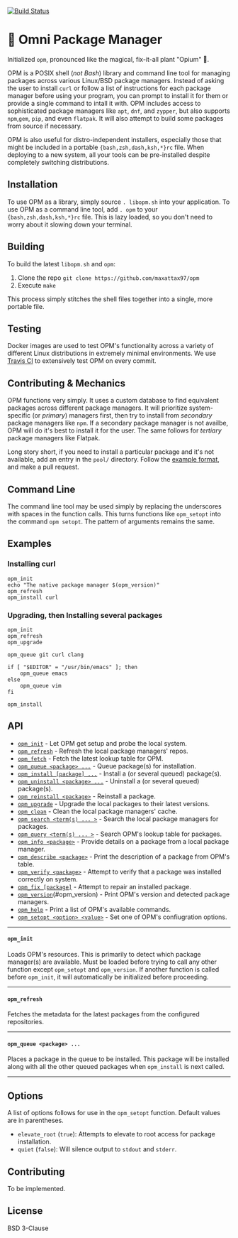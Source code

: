 [![Build Status](https://travis-ci.com/Maxattax97/opm.svg?branch=master)](https://travis-ci.com/Maxattax97/opm)
# 🌺 Omni Package Manager

Initialized `opm`, pronounced like the magical, fix-it-all plant "Opium" 🌺.

OPM is a POSIX shell (_not Bash_) library and command line tool for managing packages across various Linux/BSD package managers. Instead of asking the user to install `curl` or follow a list of instructions for each package manager before using your program, you can prompt to install it for them or provide a single command to intall it with.
OPM includes access to sophisticated package managers like `apt`, `dnf`, and `zypper`, but also supports `npm`,`gem`, `pip`, and even `flatpak`. It will also attempt to build some packages from source if necessary.

OPM is also useful for distro-independent installers, especially those that might be included in a portable `{bash,zsh,dash,ksh,*}rc` file. When deploying to a new system, all your tools can be pre-installed despite completely switching distributions.

## Installation

To use OPM as a library, simply source `. libopm.sh` into your application.
To use OPM as a command line tool, add `. opm` to your `{bash,zsh,dash,ksh,*}rc` file. This is lazy loaded, so you don't need to worry about it slowing down your terminal.

## Building

To build the latest `libopm.sh` and `opm`:
 1. Clone the repo `git clone https://github.com/maxattax97/opm`
 2. Execute `make`

This process simply stitches the shell files together into a single, more portable file.

## Testing

Docker images are used to test OPM's functionality across a variety of different Linux distributions in extremely minimal environments.
We use [Travis CI](https://travis-ci.com/Maxattax97/opm) to extensively test OPM on every commit. 

## Contributing & Mechanics

OPM functions very simply. It uses a custom database to find equivalent packages across different package managers. It will prioritize system-specific (or _primary_) managers first, then try to install from _secondary_ package managers like `npm`. If a secondary package manager is not availbe, OPM will do it's best to install it for the user. The same follows for _tertiary_ package managers like Flatpak.

Long story short, if you need to install a particular package and it's not available, add an entry in the `pool/` directory. Follow the [example format](https://github.com/Maxattax97/opm/blob/master/pool/git), and make a pull request.

## Command Line

The command line tool may be used simply by replacing the underscores with spaces in the function calls. This turns functions like `opm_setopt` into the command `opm setopt`. The pattern of arguments remains the same.

## Examples

### Installing curl

```
opm_init
echo "The native package manager $(opm_version)"
opm_refresh
opm_install curl
```

### Upgrading, then Installing several packages

```
opm_init
opm_refresh
opm_upgrade

opm_queue git curl clang

if [ "$EDITOR" = "/usr/bin/emacs" ]; then
    opm_queue emacs
else
    opm_queue vim
fi

opm_install
```


## API
 * [`opm_init`](#opm_init) - Let OPM get setup and probe the local system.
 * [`opm_refresh`](#opm_refresh) - Refresh the local package managers' repos.
 * [`opm_fetch`](#opm_fetch) - Fetch the latest lookup table for OPM.
 * [`opm_queue <package> ...`](#opm_queue-package-) - Queue package(s) for installation.
 * [`opm_install [package] ...`](#opm_install-package-) - Install a (or several queued) package(s).
 * [`opm_uninstall <package> ...`](#opm_uninstall-package-) - Uninstall a (or several queued) package(s).
 * [`opm_reinstall <package>`](#opm_reinstall-package-) - Reinstall a package.
 * [`opm_upgrade`](#opm_upgrade) - Upgrade the local packages to their latest versions.
 * [`opm_clean`](#opm_clean) - Clean the local package managers' cache.
 * [`opm_search <term(s) ... >`](#opm_search-terms-) - Search the local package managers for packages.
 * [`opm_query <term(s) ... >`](#opm_query-terms-) - Search OPM's lookup table for packages.
 * [`opm_info <package>`](#opm_info-package-) - Provide details on a package from a local package manager.
 * [`opm_describe <package>`](#opm_describe-package-) - Print the description of a package from OPM's table.
 * [`opm_verify <package>`](#opm_verify-package-) - Attempt to verify that a package was installed correctly on system.
 * [`opm_fix [package]`](#opm_fix-package-) - Attempt to repair an installed package.
 * [`opm_version`](#opm_version)(#opm_version) - Print OPM's version and detected package managers.
 * [`opm_help`](#opm_help) - Print a list of OPM's available commands.
 * [`opm_setopt <option> <value>`](#opm_setopt-value-) - Set one of OPM's confiugration options.

-----
#### `opm_init`
Loads OPM's resources. This is primarily to detect which package manager(s) are available. Must be loaded before trying to call any other function except `opm_setopt` and `opm_version`. If another function is called before `opm_init`, it will automatically be initialized before proceeding.

-----
#### `opm_refresh`
Fetches the metadata for the latest packages from the configured repositories.

-----
#### `opm_queue <package> ...`
Places a package in the queue to be installed. This package will be installed along with all the other queued packages when `opm_install` is next called.

-----

## Options
A list of options follows for use in the `opm_setopt` function. Default values are in parentheses.
 * `elevate_root` (`true`): Attempts to elevate to root access for package installation.
 * `quiet` (`false`): Will silence output to `stdout` and `stderr`.

## Contributing

To be implemented.

## License

BSD 3-Clause

